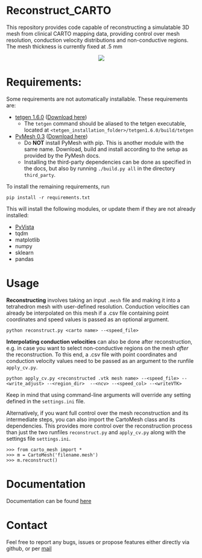 # Reconstruct_CARTO
This repository provides code capable of reconstructing a simulatable 3D mesh from clinical CARTO mapping data, providing control over mesh resolution, 
conduction velocity distributions and non-conductive regions. The mesh thickness is currently fixed at .5 mm

<p align="center">
<img src=https://media0.giphy.com/media/bZM2OaOQb4HCVymzna/giphy.gif?cid=790b76112533f1a2f99b476d6833aa55d4b4c8ef9e3227b2&rid=giphy.gif&ct=g />
</p>

# Requirements:
Some requirements are not automatically installable. These requirements are:
- [tetgen 1.6.0](http://www.wias-berlin.de/software/index.jsp?id=TetGen&lang=1#Download) ([Download here](http://www.wias-berlin.de/software/tetgen/download2.jsp))
  - The ```tetgen``` command should be aliased to the tetgen executable, located at
```<tetgen_installation_folder>/tetgen1.6.0/build/tetgen```
- [PyMesh 0.3](https://pymesh.readthedocs.io/en/latest/index.html)  ([Download here](https://pymesh.readthedocs.io/en/latest/installation.html))
  - Do **NOT** install PyMesh with pip. This is another module with the same name. Download, build and install according to the setup as provided by the PyMesh docs.
  - Installing the third-party dependencies can be done as specified in the docs, but also by running ```./build.py all``` in the directory ```third_party```.


To install the remaining requirements, run
```
pip install -r requirements.txt
```
This will install the following modules, or update them if they are not already installed:
- [PyVista](https://docs.pyvista.org/getting-started/index.html)
- tqdm
- matplotlib
- numpy
- sklearn
- pandas


# Usage
**Reconstructing** involves taking an input `.mesh` file and making it into a tetrahedron mesh with user-defined 
resolution. Conduction velocities can already be interpolated on this mesh if a .csv file containing point coordinates 
and speed values is passed as an optional argument.
```
python reconstruct.py <carto name> --<speed_file>
```
**Interpolating conduction velocities** can also be done after reconstruction, e.g. in case you want to select
non-conductive regions on the mesh *after* the reconstruction. To this end, a .csv file with point coordinates and
conduction velocity values need to be passed as an argument to the runfile `apply_cv.py`.
```
python apply_cv.py <reconstructed .vtk mesh name> --<speed_file> --<write_adjust> --<region_dir>  --<ncv> --<speed_col> --<writeVTK>
```

Keep in mind that using command-line arguments will override any setting defined in the `settings.ini` file.

Alternatively, if you want full control over the mesh reconstruction and its intermediate steps, you can also import the
CartoMesh class and its dependencies. This provides more control over the reconstruction process than just the two 
runfiles `reconstruct.py` and `apply_cv.py` along with the settings file `settings.ini`.
```
>>> from carto_mesh import *
>>> m = CartoMesh('filename.mesh')
>>> m.reconstruct()
```

# Documentation
Documentation can be found [here](https://bgmeulem.github.io/Reconstruct_CARTO/html/index.html)

# Contact
Feel free to report any bugs, issues or propose features either directly via github, or per [mail](mailto:bjorge1997@hotmail.com?subject=[GitHub]%20Reconstruct_CARTO:%20bug%20report%20/%20feature%20suggestion)
